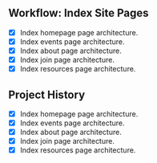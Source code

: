 ## Workflow: Index Site Pages
- [x] Index homepage page architecture.
- [x] Index events page architecture.
- [x] Index about page architecture.
- [x] Index join page architecture.
- [x] Index resources page architecture.

## Project History 
- [x] Index homepage page architecture.
- [x] Index events page architecture.
- [x] Index about page architecture.
- [x] Index join page architecture.
- [x] Index resources page architecture.